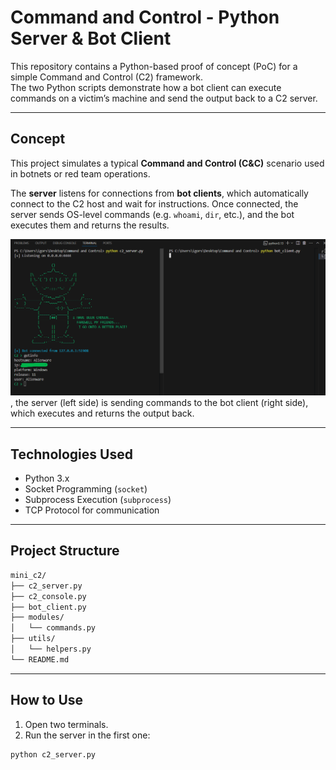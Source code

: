 # Command and Control - Python Server & Bot Client 

This repository contains a Python-based proof of concept (PoC) for a simple Command and Control (C2) framework.  
The two Python scripts demonstrate how a bot client can execute commands on a victim’s machine and send the output back to a C2 server.

---

## Concept

This project simulates a typical **Command and Control (C&C)** scenario used in botnets or red team operations.

The **server** listens for connections from **bot clients**, which automatically connect to the C2 host and wait for instructions. Once connected, the server sends OS-level commands (e.g. `whoami`, `dir`, etc.), and the bot executes them and returns the results.

![C2 Framework running](assets/image/print_screen_terminal.png), the server (left side) is sending commands to the bot client (right side), which executes and returns the output back.

---

## Technologies Used

- Python 3.x
- Socket Programming (`socket`)
- Subprocess Execution (`subprocess`)
- TCP Protocol for communication

---

## Project Structure
```bash
mini_c2/
├── c2_server.py
├── c2_console.py
├── bot_client.py
├── modules/
│   └── commands.py   
├── utils/
│   └── helpers.py      
└── README.md
```
---

## How to Use

1. Open two terminals.
2. Run the server in the first one:

```bash
python c2_server.py
